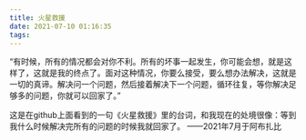 ```yaml
---
title: 火星救援
date: 2021-07-10 01:16:35
tags:
---
```



“有时候，所有的情况都会对你不利。所有的坏事一起发生，你可能会想，就是这样了，这就是我的终点了。面对这种情况，你要么接受，要么想办法解决，这就是一切的真谛。解决问一个问题，然后接着解决下一个问题，循环往复，等你解决足够多的问题，你就可以回家了。”

这是在github上面看到的一句《火星救援》里的台词，和我现在的处境很像：等到我什么时候解决完所有的问题的时候我就回家了。
——2021年7月于阿布扎比